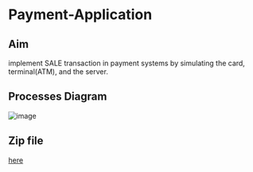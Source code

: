 # Payment-Application
## Aim
implement SALE transaction in payment systems by simulating the card, terminal(ATM), and the server.
## Processes Diagram
![image](https://user-images.githubusercontent.com/104006521/185151880-c1394ec7-ef33-4138-a333-318fca035450.png)
## Zip file 
[here](https://drive.google.com/file/d/1vA1H9rEmMYeHB8hhwFlhDIx1NEIVgsZy/view?usp=sharing)

